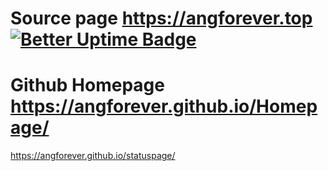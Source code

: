 # Source page https://angforever.top [![Better Uptime Badge](https://betteruptime.com/status-badges/v1/monitor/px3i.svg)](https://betteruptime.com/?utm_source=status_badge)
# Github Homepage https://angforever.github.io/Homepage/
https://angforever.github.io/statuspage/
